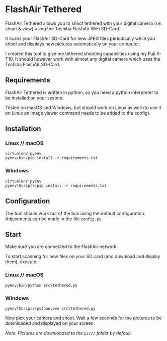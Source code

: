 # FlashAir Tethered

FlashAir Tethered allows you to shoot tethered with your digital camera (i.e. shoot & view) using the Toshiba FlashAir WiFi SD-Card.

It scans your FlashAir SD-Card for new JPEG files periodically while you shoot and displays new pictures automatically on your computer. 

I created this tool to give me tethered shooting capabilities using my Fuji X-T10. It should however work with almost any digital camera which uses the Toshiba FlashAir SD-Card.

## Requirements

FlashAir Tethered is written in python, so you need a python interpreter to be installed on your system.

Tested on macOS and Windows, but should work on Linux as well (to use it on Linux an image viewer command needs to be added to the config).

## Installation

### Linux // macOS
```
virtualenv pyenv
pyenv/bin/pip install -r requirements.txt
```

### Windows
```
virtualenv pyenv
pyenv\Scripts\pip install -r requirements.txt
```

## Configuration

The tool should work out of the box using the default configuration. Adjustments can be made in the file `config.py`.  

## Start

Make sure you are connected to the FlashAir network.

To start scanning for new files on your SD card (and download and display them), execute:

### Linux // macOS
```
pyenv/bin/python src\tethered.py
```

### Windows

```
pyenv\Scripts\python.exe src\tethered.py
```

Now pick your camera and shoot. Wait a few seconds for the pictures to be downloaded and displayed on your screen.

*Note: Pictures are downloaded to the `pics/` folder by default.*
